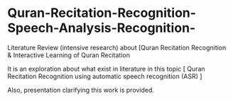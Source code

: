 # Quran-Recitation-Recognition-Speech-Analysis-Recognition-
Literature Review (intensive research) about [Quran Recitation Recognition &amp; Interactive Learning of Quran Recitation

It is an exploration about what exist in literature in this topic [  Quran Recitation Recognition using automatic speech recognition (ASR) ]

Also, presentation clarifying this work is provided.
